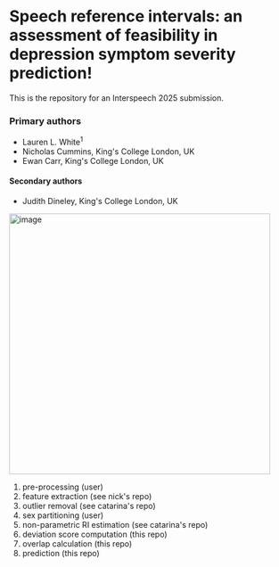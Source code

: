 # Speech reference intervals: an assessment of feasibility in depression symptom severity prediction!
This is the repository for an Interspeech 2025 submission.

### Primary authors
- Lauren L. White$^{1}$
- Nicholas Cummins, King's College London, UK
- Ewan Carr, King's College London, UK
  
#### Secondary authors
- Judith Dineley, King's College London, UK


<img width="468" alt="image" src="https://github.com/user-attachments/assets/4f480a97-dc4d-45cd-b85a-0b7e9a1d3910" />

1. pre-processing (user)
2. feature extraction (see nick's repo)
3. outlier removal (see catarina's repo)
4. sex partitioning (user)
5. non-parametric RI estimation (see catarina's repo)
6. deviation score computation (this repo)
7. overlap calculation (this repo)
8. prediction (this repo)
